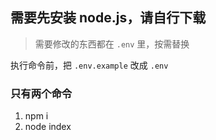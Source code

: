 ## 需要先安装 node.js，请自行下载

> 需要修改的东西都在 `.env` 里，按需替换

执行命令前，把 `.env.example` 改成 `.env`

### 只有两个命令
1. npm i
2. node index
